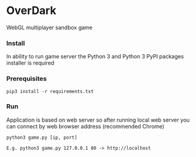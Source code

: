 # OverDark
WebGL multiplayer sandbox game

### Install
In ability to run game server the Python 3 and Python 3 PyPI packages installer is required

### Prerequisites
```
pip3 install -r requirements.txt
```

### Run
Application is based on web server so after running local web server you can connect by web browser address (recommended Chrome)
```
python3 game.py [ip, port]

E.g. python3 game.py 127.0.0.1 80 -> http://localhost
```
